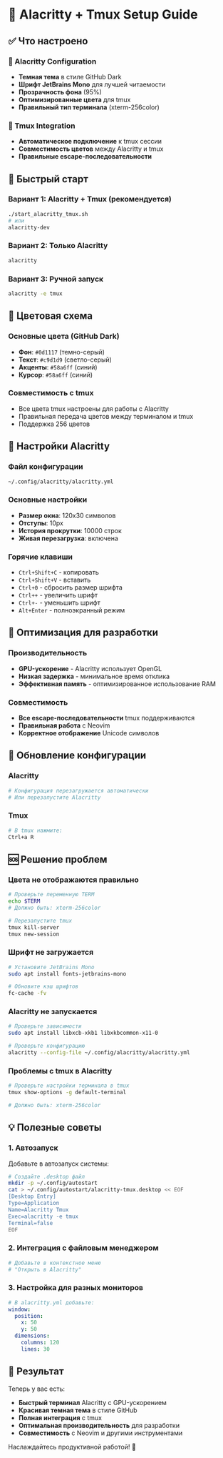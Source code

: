 # 🎯 Alacritty + Tmux Setup Guide

## ✅ Что настроено

### 🎨 Alacritty Configuration
- **Темная тема** в стиле GitHub Dark
- **Шрифт JetBrains Mono** для лучшей читаемости
- **Прозрачность фона** (95%)
- **Оптимизированные цвета** для tmux
- **Правильный тип терминала** (xterm-256color)

### 🔧 Tmux Integration
- **Автоматическое подключение** к tmux сессии
- **Совместимость цветов** между Alacritty и tmux
- **Правильные escape-последовательности**

## 🚀 Быстрый старт

### Вариант 1: Alacritty + Tmux (рекомендуется)
```bash
./start_alacritty_tmux.sh
# или
alacritty-dev
```

### Вариант 2: Только Alacritty
```bash
alacritty
```

### Вариант 3: Ручной запуск
```bash
alacritty -e tmux
```

## 🎨 Цветовая схема

### Основные цвета (GitHub Dark)
- **Фон**: `#0d1117` (темно-серый)
- **Текст**: `#c9d1d9` (светло-серый)
- **Акценты**: `#58a6ff` (синий)
- **Курсор**: `#58a6ff` (синий)

### Совместимость с tmux
- Все цвета tmux настроены для работы с Alacritty
- Правильная передача цветов между терминалом и tmux
- Поддержка 256 цветов

## 🔧 Настройки Alacritty

### Файл конфигурации
```bash
~/.config/alacritty/alacritty.yml
```

### Основные настройки
- **Размер окна**: 120x30 символов
- **Отступы**: 10px
- **История прокрутки**: 10000 строк
- **Живая перезагрузка**: включена

### Горячие клавиши
- `Ctrl+Shift+C` - копировать
- `Ctrl+Shift+V` - вставить
- `Ctrl+0` - сбросить размер шрифта
- `Ctrl++` - увеличить шрифт
- `Ctrl+-` - уменьшить шрифт
- `Alt+Enter` - полноэкранный режим

## 🎯 Оптимизация для разработки

### Производительность
- **GPU-ускорение** - Alacritty использует OpenGL
- **Низкая задержка** - минимальное время отклика
- **Эффективная память** - оптимизированное использование RAM

### Совместимость
- **Все escape-последовательности** tmux поддерживаются
- **Правильная работа** с Neovim
- **Корректное отображение** Unicode символов

## 🔄 Обновление конфигурации

### Alacritty
```bash
# Конфигурация перезагружается автоматически
# Или перезапустите Alacritty
```

### Tmux
```bash
# В tmux нажмите:
Ctrl+a R
```

## 🆘 Решение проблем

### Цвета не отображаются правильно
```bash
# Проверьте переменную TERM
echo $TERM
# Должно быть: xterm-256color

# Перезапустите tmux
tmux kill-server
tmux new-session
```

### Шрифт не загружается
```bash
# Установите JetBrains Mono
sudo apt install fonts-jetbrains-mono

# Обновите кэш шрифтов
fc-cache -fv
```

### Alacritty не запускается
```bash
# Проверьте зависимости
sudo apt install libxcb-xkb1 libxkbcommon-x11-0

# Проверьте конфигурацию
alacritty --config-file ~/.config/alacritty/alacritty.yml
```

### Проблемы с tmux в Alacritty
```bash
# Проверьте настройки терминала в tmux
tmux show-options -g default-terminal

# Должно быть: xterm-256color
```

## 💡 Полезные советы

### 1. Автозапуск
Добавьте в автозапуск системы:
```bash
# Создайте .desktop файл
mkdir -p ~/.config/autostart
cat > ~/.config/autostart/alacritty-tmux.desktop << EOF
[Desktop Entry]
Type=Application
Name=Alacritty Tmux
Exec=alacritty -e tmux
Terminal=false
EOF
```

### 2. Интеграция с файловым менеджером
```bash
# Добавьте в контекстное меню
# "Открыть в Alacritty"
```

### 3. Настройка для разных мониторов
```yaml
# В alacritty.yml добавьте:
window:
  position:
    x: 50
    y: 50
  dimensions:
    columns: 120
    lines: 30
```

## 🎉 Результат

Теперь у вас есть:
- **Быстрый терминал** Alacritty с GPU-ускорением
- **Красивая темная тема** в стиле GitHub
- **Полная интеграция** с tmux
- **Оптимальная производительность** для разработки
- **Совместимость** с Neovim и другими инструментами

Наслаждайтесь продуктивной работой! 🚀